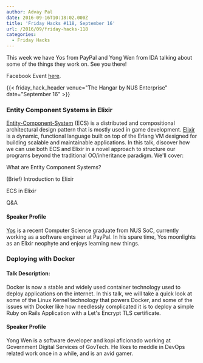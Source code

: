 ```yaml
---
author: Advay Pal
date: 2016-09-16T10:18:02.000Z
title: 'Friday Hacks #118, September 16'
url: /2016/09/friday-hacks-118
categories:
  - Friday Hacks
---
```


This week we have Yos from PayPal and Yong Wen from IDA talking about some of the things they work on. See you there!

Facebook Event [here](https://www.facebook.com/events/332435350432925/).

{{< friday_hack_header venue="The Hangar by NUS Enterprise" date="September 16" >}}

### Entity Component Systems in Elixir

[Entity-Component-System](//entity-systems-wiki.t-machine.org/) (ECS) is a distributed and compositional architectural design pattern that is mostly used in game development. [Elixir](//elixir-lang.org/) is a dynamic, functional language built on top of the Erlang VM designed for building scalable and maintainable applications. In this talk, discover how we can use both ECS and Elixir in a novel approach to structure our programs beyond the traditional OO/inheritance paradigm. We'll cover:

What are Entity Component Systems?

(Brief) Introduction to Elixir

ECS in Elixir

Q&A

#### Speaker Profile

[Yos](//yos.io/) is a recent Computer Science graduate from NUS SoC, currently working as a software engineer at PayPal. In his spare time, Yos moonlights as an Elixir neophyte and enjoys learning new things.





### Deploying with Docker

#### Talk Description:

Docker is now a stable and widely used container technology used to deploy applications on the internet. In this talk, we will take a quick look at some of the Linux Kernel technology that powers Docker, and some of the issues with Docker like how needlessly complicated it is to deploy a simple Ruby on Rails Application with a Let's Encrypt TLS certificate.


#### Speaker Profile

Yong Wen is a software developer and kopi aficionado working at Government Digital Services of GovTech. He likes to meddle in DevOps related work once in a while, and is an avid gamer.
